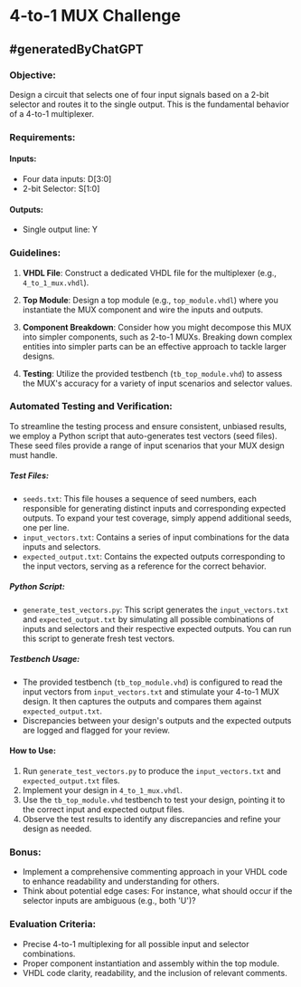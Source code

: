 # 4-to-1 MUX Challenge
## #generatedByChatGPT

### Objective:
Design a circuit that selects one of four input signals based on a 2-bit selector and routes it to the single output. This is the fundamental behavior of a 4-to-1 multiplexer.

### Requirements:

#### Inputs:
- Four data inputs: D[3:0]
- 2-bit Selector: S[1:0]

#### Outputs:
- Single output line: Y

### Guidelines:

1. **VHDL File**: Construct a dedicated VHDL file for the multiplexer (e.g., `4_to_1_mux.vhdl`).

2. **Top Module**: Design a top module (e.g., `top_module.vhdl`) where you instantiate the MUX component and wire the inputs and outputs.

3. **Component Breakdown**: Consider how you might decompose this MUX into simpler components, such as 2-to-1 MUXs. Breaking down complex entities into simpler parts can be an effective approach to tackle larger designs.

4. **Testing**: Utilize the provided testbench (`tb_top_module.vhd`) to assess the MUX's accuracy for a variety of input scenarios and selector values.

### Automated Testing and Verification:

To streamline the testing process and ensure consistent, unbiased results, we employ a Python script that auto-generates test vectors (seed files). These seed files provide a range of input scenarios that your MUX design must handle. 

##### Test Files:
- `seeds.txt`: This file houses a sequence of seed numbers, each responsible for generating distinct inputs and corresponding expected outputs. To expand your test coverage, simply append additional seeds, one per line.
- `input_vectors.txt`: Contains a series of input combinations for the data inputs and selectors.
- `expected_output.txt`: Contains the expected outputs corresponding to the input vectors, serving as a reference for the correct behavior.

##### Python Script:
- `generate_test_vectors.py`: This script generates the `input_vectors.txt` and `expected_output.txt` by simulating all possible combinations of inputs and selectors and their respective expected outputs. You can run this script to generate fresh test vectors.

##### Testbench Usage:
- The provided testbench (`tb_top_module.vhd`) is configured to read the input vectors from `input_vectors.txt` and stimulate your 4-to-1 MUX design. It then captures the outputs and compares them against `expected_output.txt`.
- Discrepancies between your design's outputs and the expected outputs are logged and flagged for your review.

#### How to Use:
1. Run `generate_test_vectors.py` to produce the `input_vectors.txt` and `expected_output.txt` files.
2. Implement your design in `4_to_1_mux.vhdl`.
3. Use the `tb_top_module.vhd` testbench to test your design, pointing it to the correct input and expected output files.
4. Observe the test results to identify any discrepancies and refine your design as needed.


### Bonus:
- Implement a comprehensive commenting approach in your VHDL code to enhance readability and understanding for others.
- Think about potential edge cases: For instance, what should occur if the selector inputs are ambiguous (e.g., both 'U')? 

### Evaluation Criteria:
- Precise 4-to-1 multiplexing for all possible input and selector combinations.
- Proper component instantiation and assembly within the top module.
- VHDL code clarity, readability, and the inclusion of relevant comments.
